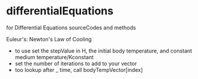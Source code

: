 # differentialEquations
for Differential Equations sourceCodes and methods

Euleur's: Newton's Law of Cooling
- to use set the stepValue in H, the initial body temperature, and constant medium temperature/Kconstant
- set the number of iterations to add to your vector
- too lookup after _ time, call bodyTempVector[index]
